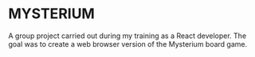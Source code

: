 # MYSTERIUM

A group project carried out during my training as a React developer. The goal was to create a web browser version of the Mysterium board game.

